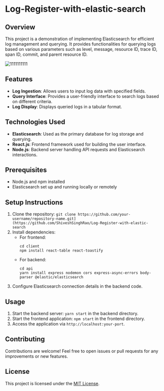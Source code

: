 # Log-Register-with-elastic-search


## Overview
This project is a demonstration of implementing Elasticsearch for efficient log management and querying. It provides functionalities for querying logs based on various parameters such as level, message, resource ID, trace ID, span ID, commit, and parent resource ID.

![1111111111](https://github.com/ShiveshSinghRao/Log-Register-with-elastic-search/assets/94308757/e94ed856-70b4-42d2-94db-6d8dd37abfa1)


## Features
- **Log Ingestion**: Allows users to input log data with specified fields.
- **Query Interface**: Provides a user-friendly interface to search logs based on different criteria.
- **Log Display**: Displays queried logs in a tabular format.

## Technologies Used
- **Elasticsearch**: Used as the primary database for log storage and querying.
- **React.js**: Frontend framework used for building the user interface.
- **Node.js**: Backend server handling API requests and Elasticsearch interactions.

## Prerequisites
- Node.js and npm installed
- Elasticsearch set up and running locally or remotely

## Setup Instructions
1. Clone the repository: `git clone https://github.com/your-username/repository-name.git](https://github.com/ShiveshSinghRao/Log-Register-with-elastic-search`
2. Install dependencies:
   - For frontend:
     ```
     cd client
     npm install react-table react-toastify
     ```
   - For backend:
     ```
     cd api
     yarn install express nodemon cors express-async-errors body-parser @elastic/elasticsearch
     ```
3. Configure Elasticsearch connection details in the backend code.

## Usage
1. Start the backend server: `yarn start` in the backend directory.
2. Start the frontend application: `npm start` in the frontend directory.
3. Access the application via `http://localhost:your-port`.

## Contributing
Contributions are welcome! Feel free to open issues or pull requests for any improvements or new features.

## License
This project is licensed under the [MIT License](LICENSE).

